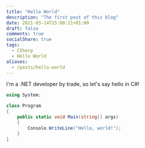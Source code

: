 ```yaml
---
title: "Hello World"
description: "The first post of this blog"
date: 2021-03-14T15:00:21+01:00
draft: false
comments: true
socialShare: true
tags:
  - CSharp
  - Hello World
aliases:
  - /posts/hello-world
---
```


I'm a .NET developer by trade, so let's say hello in C#!

```csharp
using System;

class Program
{
    public static void Main(string[] args)
    {
        Console.WriteLine("Hello, world!");
    }
}
```
